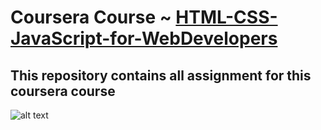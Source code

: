 # Coursera Course ~ [HTML-CSS-JavaScript-for-WebDevelopers](https://www.coursera.org/learn/html-css-javascript-for-web-developers?)
## This repository contains all assignment for this coursera course  
![alt text](https://abaikumar.github.io/HTML-CSS-JavaScript-for-WebDevelopers/Coursera%20Certificate.png)
